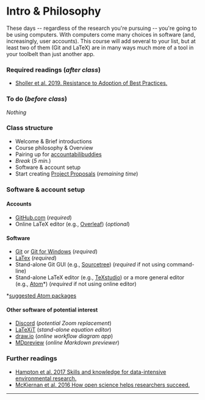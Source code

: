 # Intro & Philosophy
These days -- regardless of the research you're pursuing -- you're going to be using computers.  With computers come many choices in software (and, increasingly, user accounts).  This course will add several to your list, but at least two of them (Git and LaTeX) are in many ways much more of a tool in your toolbelt than just another app.


### Required readings (_after class_)
- [Sholler et al. 2019. Resistance to Adoption of Best Practices.](../../readings/pdfs/Sholler2019.pdf)

### To do (_before class_)
_Nothing_

### Class structure
- Welcome & Brief introductions
- Course philosophy & Overview
- Pairing up for [accountabilibuddies](https://neologisms.rice.edu/index.php?a=term&d=1&t=6534)
- _Break_ (_5 min._)
- Software & account setup
- Start creating [Project Proposals](../ProjectProposal) (_remaining time_)

### Software & account setup
#### Accounts
- [GitHub.com](https://github.com/) (_required_)
- Online LaTeX editor (e.g., [Overleaf](https://www.overleaf.com)) (_optional_)

#### Software
- [Git](https://git-scm.com/downloads) or [Git for Windows](https://gitforwindows.org/) (_required_)
- [LaTex](https://www.latex-project.org/get/) (_required_)
- Stand-alone Git GUI (e.g., [Sourcetree](https://www.sourcetreeapp.com)) (_required_ if not using command-line)
- Stand-alone LaTeX editor (e.g., [TeXstudio](http://texstudio.sourceforge.net)) or a more general editor (e.g., [Atom](https://atom.io)*) (_required_ if not using online editor)

*[suggested Atom packages](AtomConfig.md)

#### Other software of potential interest
- [Discord](https://discord.com) (_potential Zoom replacement_)
- [LaTeXiT](https://www.chachatelier.fr/latexit/) (_stand-alone equation editor_)
- [draw.io](https://app.diagrams.net) (_online workflow diagram app_)
- [MDpreview](https://markdownlivepreview.com) (_online Markdown previewer_)

### Further readings
- [Hampton et al. 2017 Skills and knowledge for data-intensive environmental research.](../../readings/pdfs/Hampton2017.pdf)
- [McKiernan et al. 2016 How open science helps researchers succeed.](../../readings/pdfs/McKiernan2016.pdf)

***
